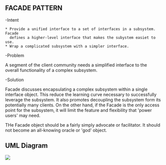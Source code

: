 FACADE PATTERN
--------------

-Intent

    * Provide a unified interface to a set of interfaces in a subsystem. Facade
      defines a higher-level interface that makes the subystem easiet to use.
    * Wrap a complicated subsystem with a simpler interface.
    
-Problem

   A segment of the client community needs a simplified interface to the overall
   functionality of a complex subsystem.
    
-Solution

   Facade discusses encapsulating a complex subsystem within a single interface
   object. This reduce the learning curve necessary to successfully leverage the
   subsystem. It also promotes decoupling the subsystem form its potentially many
   clients. On the other hand, if the Facade is the only access point for the subsystem,
   it will limit the feature and  flexibility that 'power users' may need.
    
   THe Facade object should be a fairly simply advocate or facilitator. It should 
   not become an all-knowing oracle or 'god' object.
   
UML Diagram
-----------

![](../screenshots/facade)  
  